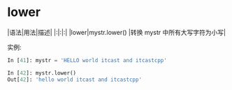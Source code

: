 # lower

|语法|用法|描述|
|:|:|:|
|lower|mystr.lower()        |转换 mystr 中所有大写字符为小写|

实例:

```Python
In [41]: mystr = 'HELLO world itcast and itcastcpp'

In [42]: mystr.lower()
Out[42]: 'hello world itcast and itcastcpp'
```
